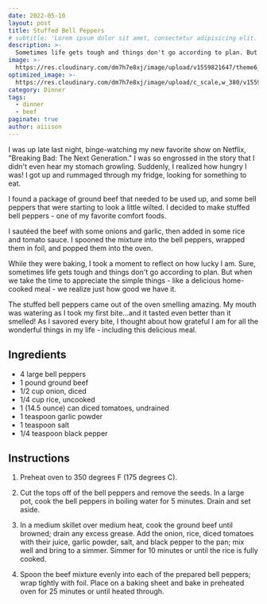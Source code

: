 ```yaml
---
date: 2022-05-10
layout: post
title: Stuffed Bell Peppers
# subtitle: 'Lorem ipsum dolor sit amet, consectetur adipisicing elit.'
description: >-
  Sometimes life gets tough and things don't go according to plan. But when we take the time to appreciate the simple things - like a delicious home-cooked meal - we realize just how good we have it.
image: >-
  https://res.cloudinary.com/dm7h7e8xj/image/upload/v1559821647/theme6_qeeojf.jpg
optimized_image: >-
  https://res.cloudinary.com/dm7h7e8xj/image/upload/c_scale,w_380/v1559821647/theme6_qeeojf.jpg
category: Dinner
tags:
  - dinner
  - beef
paginate: true
author: aiiison
---
```


I was up late last night, binge-watching my new favorite show on Netflix, "Breaking Bad: The Next Generation." I was so engrossed in the story that I didn't even hear my stomach growling. Suddenly, I realized how hungry I was! I got up and rummaged through my fridge, looking for something to eat.

I found a package of ground beef that needed to be used up, and some bell peppers that were starting to look a little wilted. I decided to make stuffed bell peppers - one of my favorite comfort foods.

I sautéed the beef with some onions and garlic, then added in some rice and tomato sauce. I spooned the mixture into the bell peppers, wrapped them in foil, and popped them into the oven.

While they were baking, I took a moment to reflect on how lucky I am. Sure, sometimes life gets tough and things don't go according to plan. But when we take the time to appreciate the simple things - like a delicious home-cooked meal - we realize just how good we have it.

The stuffed bell peppers came out of the oven smelling amazing. My mouth was watering as I took my first bite...and it tasted even better than it smelled! As I savored every bite, I thought about how grateful I am for all the wonderful things in my life - including this delicious meal.

## Ingredients
- 4 large bell peppers
- 1 pound ground beef
- 1/2 cup onion, diced
- 1/4 cup rice, uncooked
- 1 (14.5 ounce) can diced tomatoes, undrained
- 1 teaspoon garlic powder
- 1 teaspoon salt
- 1/4 teaspoon black pepper

## Instructions

1. Preheat oven to 350 degrees F (175 degrees C). 

2. Cut the tops off of the bell peppers and remove the seeds. In a large pot, cook the bell peppers in boiling water for 5 minutes. Drain and set aside.

3. In a medium skillet over medium heat, cook the ground beef until browned; drain any excess grease. Add the onion, rice, diced tomatoes with their juice, garlic powder, salt, and black pepper to the pan; mix well and bring to a simmer. Simmer for 10 minutes or until the rice is fully cooked.

4. Spoon the beef mixture evenly into each of the prepared bell peppers; wrap tightly with foil. Place on a baking sheet and bake in preheated oven for 25 minutes or until heated through.